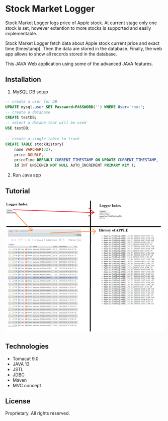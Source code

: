 # Stock Market Logger
Stock Market Logger logs price of Apple stock. At current stage only one stock is set, however extention to more stocks is supported and easily implementable.

Stock Market Logger fetch data about Apple stock current price and exact time (timestamp). Then the data are stored in the database. Finally, the web app allows to show all records stored in the database.

This JAVA Web application using some of the advanced JAVA features.

## Installation
1. MySQL DB setup

```SQL
-- create a user for DB
UPDATE mysql.user SET Password=PASSWORD('') WHERE User='root';
-- create a database
CREATE testDB;
-- select a databe that will be used
USE testDB;

-- create a single table to track 
CREATE TABLE stockHistory(
	name VARCHAR(32),
	price DOUBLE,
    priceTime DEFAULT CURRENT_TIMESTAMP ON UPDATE CURRENT_TIMESTAMP,
	id INT UNSIGNED NOT NULL AUTO_INCREMENT PRIMARY KEY );
```
2. Run Java app

## Tutorial
![webAppTutorial](./StockLogger.png)

## Technologies
* Tomacat 9.0
* JAVA 13
* JSTL
* JDBC
* Maven
* MVC concept

## License
Proprietary. All rights reserved.